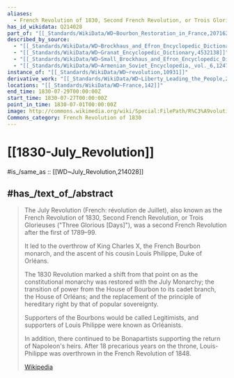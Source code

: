 ```yaml
---
aliases:
  - French Revolution of 1830, Second French Revolution, or Trois Glorieuses
has_id_wikidata: Q214028
part_of: "[[_Standards/WikiData/WD~Bourbon_Restoration_in_France,207162]]"
described_by_source:
  - "[[_Standards/WikiData/WD~Brockhaus_and_Efron_Encyclopedic_Dictionary,602358]]"
  - "[[_Standards/WikiData/WD~Granat_Encyclopedic_Dictionary,4532138]]"
  - "[[_Standards/WikiData/WD~Small_Brockhaus_and_Efron_Encyclopedic_Dictionary,19180675]]"
  - "[[_Standards/WikiData/WD~Armenian_Soviet_Encyclopedia,_vol._6,124737633]]"
instance_of: "[[_Standards/WikiData/WD~revolution,10931]]"
derivative_work: "[[_Standards/WikiData/WD~Liberty_Leading_the_People,29530]]"
locations: "[[_Standards/WikiData/WD~France,142]]"
end_time: 1830-07-29T00:00:00Z
start_time: 1830-07-27T00:00:00Z
point_in_time: 1830-07-01T00:00:00Z
image: http://commons.wikimedia.org/wiki/Special:FilePath/R%C3%A9volution%20de%201830%20-%20Combat%20de%20la%20rue%20de%20Rohan%20-%2029.07.1830.jpg
Commons_category: French Revolution of 1830
---
```


# [[1830-July_Revolution]] 

#is_/same_as :: [[WD~July_Revolution,214028]] 

## #has_/text_of_/abstract 

> The July Revolution (French: révolution de Juillet), also known as the French Revolution of 1830, 
> Second French Revolution, or Trois Glorieuses ("Three Glorious [Days]"), 
> was a second French Revolution after the first of 1789–99. 
> 
> It led to the overthrow of King Charles X, the French Bourbon monarch, 
> and the ascent of his cousin Louis Philippe, Duke of Orléans. 
>
> The 1830 Revolution marked a shift from that point on 
> as the constitutional monarchy was restored with the July Monarchy; 
> the transition of power from the House of Bourbon to its cadet branch, the House of Orléans; 
> and the replacement of the principle of hereditary right by that of popular sovereignty. 
> 
> Supporters of the Bourbons would be called Legitimists, 
> and supporters of Louis Philippe were known as Orléanists. 
> 
> In addition, there continued to be Bonapartists supporting the return of Napoleon's heirs. 
> After 18 precarious years on the throne, 
> Louis-Philippe was overthrown in the French Revolution of 1848.
>
> [Wikipedia](https://en.wikipedia.org/wiki/July%20Revolution) 

